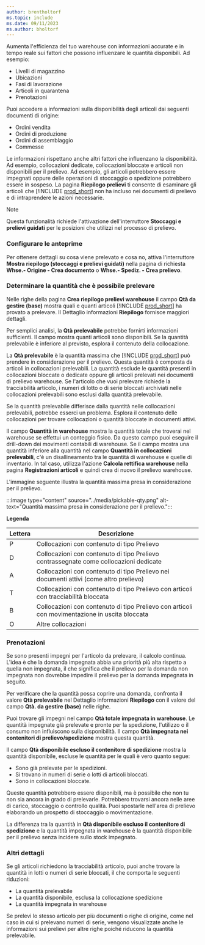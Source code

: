 ```yaml
---
author: brentholtorf
ms.topic: include
ms.date: 09/11/2023
ms.author: bholtorf
---
```


Aumenta l'efficienza del tuo warehouse con informazioni accurate e in tempo reale sui fattori che possono influenzare le quantità disponibili. Ad esempio: 

* Livelli di magazzino
* Ubicazioni
* Fasi di lavorazione
* Articoli in quarantena
* Prenotazioni

Puoi accedere a informazioni sulla disponibilità degli articoli dai seguenti documenti di origine:

* Ordini vendita
* Ordini di produzione
* Ordini di assemblaggio
* Commesse

Le informazioni rispettano anche altri fattori che influenzano la disponibilità. Ad esempio, collocazioni dedicate, collocazioni bloccate e articoli non disponibili per il prelievo. Ad esempio, gli articoli potrebbero essere impegnati oppure delle operazioni di stoccaggio o spedizione potrebbero essere in sospeso. La pagina **Riepilogo prelievi** ti consente di esaminare gli articoli che [!INCLUDE [prod_short](prod_short.md)] non ha incluso nei documenti di prelievo e di intraprendere le azioni necessarie.

> [!NOTE]
> Questa funzionalità richiede l'attivazione dell'interruttore **Stoccaggi e prelievi guidati** per le posizioni che utilizzi nel processo di prelievo.

### Configurare le anteprime

Per ottenere dettagli su cosa viene prelevato e cosa no, attiva l'interruttore **Mostra riepilogo (stoccaggi e prelievi guidati)** nella pagina di richiesta **Whse.- Origine - Crea documento** o **Whse.- Spediz. - Crea prelievo**.

### Determinare la quantità che è possibile prelevare

Nelle righe della pagina **Crea riepilogo prelievi warehouse** il campo **Qtà da gestire (base)** mostra quali e quanti articoli [!INCLUDE [prod_short](prod_short.md)] ha provato a prelevare. Il Dettaglio informazioni **Riepilogo** fornisce maggiori dettagli.

Per semplici analisi, la **Qtà prelevabile** potrebbe fornirti informazioni sufficienti. Il campo mostra quanti articoli sono disponibili. Se la quantità prelevabile è inferiore al previsto, esplora il contenuto della collocazione.

La **Qtà prelevabile** è la quantità massima che [!INCLUDE [prod_short](prod_short.md)] può prendere in considerazione per il prelievo. Questa quantità è composta da articoli in collocazioni prelevabili. La quantità esclude le quantità presenti in collocazioni bloccate o dedicate oppure gli articoli prelevati nei documenti di prelievo warehouse. Se l'articolo che vuoi prelevare richiede la tracciabilità articolo, i numeri di lotto o di serie bloccati archiviati nelle collocazioni prelevabili sono esclusi dalla quantità prelevabile.

Se la quantità prelevabile differisce dalla quantità nelle collocazioni prelevabili, potrebbe esserci un problema. Esplora il contenuto delle collocazioni per trovare collocazioni o quantità bloccate in documenti attivi.

Il campo **Quantità in warehouse** mostra la quantità totale che troverai nel warehouse se effettui un conteggio fisico. Da questo campo puoi eseguire il drill-down dei movimenti contabili di warehouse. Se il campo mostra una quantità inferiore alla quantità nel campo **Quantità in collocazioni prelevabili**, c'è un disallineamento tra le quantità di warehouse e quelle di inventario. In tal caso, utilizza l'azione **Calcola rettifica warehouse** nella pagina **Registrazioni articoli** e quindi crea di nuovo il prelievo warehouse.

L'immagine seguente illustra la quantità massima presa in considerazione per il prelievo.

:::image type="content" source="../media/pickable-qty.png" alt-text="Quantità massima presa in considerazione per il prelievo.":::

**Legenda**

|Lettera  |Descrizione  |
|---------|---------|
|P     |Collocazioni con contenuto di tipo Prelievo         |
|D     |Collocazioni con contenuto di tipo Prelievo contrassegnate come collocazioni dedicate        |
|A     |Collocazioni con contenuto di tipo Prelievo nei documenti attivi (come altro prelievo)       |
|T     |Collocazioni con contenuto di tipo Prelievo con articoli con tracciabilità bloccata         |
|B     |Collocazioni con contenuto di tipo Prelievo con articoli con movimentazione in uscita bloccata         |
|O     |Altre collocazioni         |

### Prenotazioni

Se sono presenti impegni per l'articolo da prelevare, il calcolo continua. L'idea è che la domanda impegnata abbia una priorità più alta rispetto a quella non impegnata, il che significa che il prelievo per la domanda non impegnata non dovrebbe impedire il prelievo per la domanda impegnata in seguito.

Per verificare che la quantità possa coprire una domanda, confronta il valore **Qtà prelevabile** nel Dettaglio informazioni **Riepilogo** con il valore del campo **Qtà. da gestire (base)** nelle righe.

Puoi trovare gli impegni nel campo **Qtà totale impegnata in warehouse**. Le quantità impegnate già prelevate e pronte per la spedizione, l'utilizzo o il consumo non influiscono sulla disponibilità. Il campo **Qtà impegnata nei contenitori di prelievo/spedizione** mostra questa quantità.

Il campo **Qtà disponibile escluso il contenitore di spedizione** mostra la quantità disponibile, escluse le quantità per le quali è vero quanto segue:

* Sono già prelevate per le spedizioni.
* Si trovano in numeri di serie o lotti di articoli bloccati.
* Sono in collocazioni bloccate.

Queste quantità potrebbero essere disponibili, ma è possibile che non tu non sia ancora in grado di prelevarle. Potrebbero trovarsi ancora nelle aree di carico, stoccaggio o controllo qualità. Puoi spostarle nell'area di prelievo elaborando un prospetto di stoccaggio o movimentazione.

La differenza tra la quantità in **Qtà disponibile escluso il contenitore di spedizione** e la quantità impegnata in warehouse è la quantità disponibile per il prelievo senza incidere sullo stock impegnato.

### Altri dettagli

Se gli articoli richiedono la tracciabilità articolo, puoi anche trovare la quantità in lotti o numeri di serie bloccati, il che comporta le seguenti riduzioni:

* La quantità prelevabile
* La quantità disponibile, esclusa la collocazione spedizione
* La quantità impegnata in warehouse 

Se prelevi lo stesso articolo per più documenti o righe di origine, come nel caso in cui si prelevano numeri di serie, vengono visualizzate anche le informazioni sui prelievi per altre righe poiché riducono la quantità prelevabile.